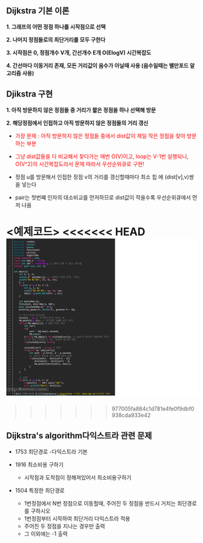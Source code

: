 ## Dijkstra 기본 이론

**1. 그래프의 어떤 정점 하나를 시작점으로 선택**

**2. 나머지 정점들로의 최단거리를 모두 구한다**

**3. 시작점은 0,  정점개수 V개, 간선개수 E개 O(ElogV) 시간복잡도**

**4. 간선마다 이동거리 존재, 모든 거리값이 음수가 아닐때 사용
(음수일때는 밸만포드  알고리즘 사용)**

## Djikstra 구현 
**1. 아직 방문하지 않은 정점들 중 거리가 짧은 정점을 하나 선택해 방문**

**2. 해당정점에서 인접하고 아직 방문하지 않은 정점들의 거리 갱신**

 * <span style="color:red">가장 문제 : 아직 방문하지 않은 정점들 중에서 dist값이 제일 작은 정점을 찾아 방문하는 부분
  </span>

 * <span style="color:red"> 그냥 dist값들을 다 비교해서 찾다가는 매번 O(V)이고, loop는 V-1번 실행되니, O(V^2)의 시간복잡도라서 문제 따라서 우선순위큐로 구현!
  </span>

 * 정점 u를 방문해서 인접한 정점 v의 거리를 갱신할때마다 최소 힙 에 (dist[v],v)쌍을 넣는다 

 * pair는 첫번쨰 인자의 대소비교를 먼저하므로 dist값이 작을수록 우선순위큐에서 먼저 나옴


 **<예제코드>**
<<<<<<< HEAD
![dijkstra](./img/djkstra.png)
=======
 
>>>>>>> 977005fa884c1d781e4fe0f9dbf0938cda933e42


## Dijkstra's algorithm다익스트라 관련 문제

* 1753 최단경로 -다익스트라 기본

* 1916 최소비용 구하기

	* 시작점과 도착점이 정해져있어서 최소비용구하기
	
* 1504 특정한 최단경로

	* 1번정점에서 N번 정점으로 이동할때,  주어진 두 정점을 반드시 거치는 최단경로를 구하시오
	* 1번정점부터 시작하여 최단거리 다익스트라 적용
	* 주어진 두 정점을 지나는 경우만 출력 
	* 그 이외에는 -1 출력
 


